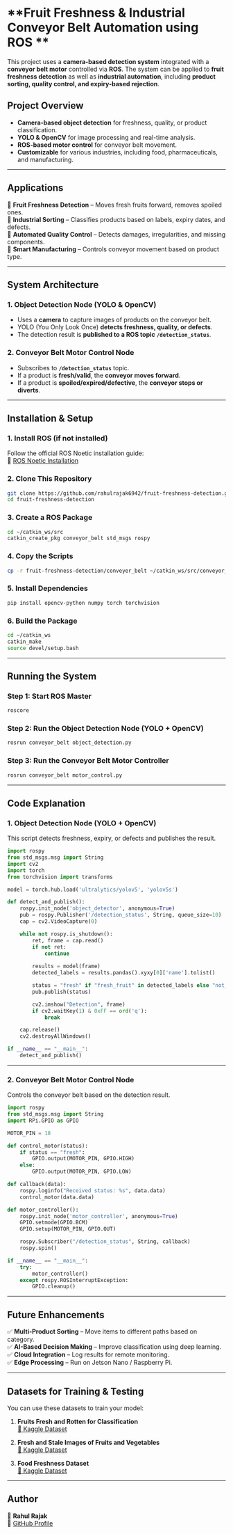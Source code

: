 # **Fruit Freshness & Industrial Conveyor Belt Automation using ROS **  

This project uses a **camera-based detection system** integrated with a **conveyor belt motor** controlled via **ROS**. The system can be applied to **fruit freshness detection** as well as **industrial automation**, including **product sorting, quality control, and expiry-based rejection**.  

## **Project Overview**  
- **Camera-based object detection** for freshness, quality, or product classification.  
- **YOLO & OpenCV** for image processing and real-time analysis.  
- **ROS-based motor control** for conveyor belt movement.  
- **Customizable** for various industries, including food, pharmaceuticals, and manufacturing.  

---

## **Applications**  
🔹 **Fruit Freshness Detection** – Moves fresh fruits forward, removes spoiled ones.  
🔹 **Industrial Sorting** – Classifies products based on labels, expiry dates, and defects.  
🔹 **Automated Quality Control** – Detects damages, irregularities, and missing components.  
🔹 **Smart Manufacturing** – Controls conveyor movement based on product type.  

---

## **System Architecture**  

### **1. Object Detection Node (YOLO & OpenCV)**  
- Uses a **camera** to capture images of products on the conveyor belt.  
- YOLO (You Only Look Once) **detects freshness, quality, or defects**.  
- The detection result is **published to a ROS topic `/detection_status`**.  

### **2. Conveyor Belt Motor Control Node**  
- Subscribes to **`/detection_status`** topic.  
- If a product is **fresh/valid**, the **conveyor moves forward**.  
- If a product is **spoiled/expired/defective**, the **conveyor stops or diverts**.  

---

## **Installation & Setup**  

### **1. Install ROS (if not installed)**  
Follow the official ROS Noetic installation guide:  
🔗 [ROS Noetic Installation](http://wiki.ros.org/noetic/Installation/Ubuntu)  

### **2. Clone This Repository**  
```bash
git clone https://github.com/rahulrajak6942/fruit-freshness-detection.git
cd fruit-freshness-detection
```

### **3. Create a ROS Package**  
```bash
cd ~/catkin_ws/src
catkin_create_pkg conveyor_belt std_msgs rospy
```

### **4. Copy the Scripts**  
```bash
cp -r fruit-freshness-detection/conveyer_belt ~/catkin_ws/src/conveyor_belt/
```

### **5. Install Dependencies**  
```bash
pip install opencv-python numpy torch torchvision
```

### **6. Build the Package**  
```bash
cd ~/catkin_ws
catkin_make
source devel/setup.bash
```

---

## **Running the System**  

### **Step 1: Start ROS Master**  
```bash
roscore
```

### **Step 2: Run the Object Detection Node (YOLO + OpenCV)**  
```bash
rosrun conveyor_belt object_detection.py
```

### **Step 3: Run the Conveyor Belt Motor Controller**  
```bash
rosrun conveyor_belt motor_control.py
```

---

## **Code Explanation**  

### **1. Object Detection Node (YOLO + OpenCV)**
This script detects freshness, expiry, or defects and publishes the result.  

```python
import rospy
from std_msgs.msg import String
import cv2
import torch
from torchvision import transforms

model = torch.hub.load('ultralytics/yolov5', 'yolov5s')

def detect_and_publish():
    rospy.init_node('object_detector', anonymous=True)
    pub = rospy.Publisher('/detection_status', String, queue_size=10)
    cap = cv2.VideoCapture(0)  

    while not rospy.is_shutdown():
        ret, frame = cap.read()
        if not ret:
            continue
        
        results = model(frame)
        detected_labels = results.pandas().xyxy[0]['name'].tolist()

        status = "fresh" if "fresh_fruit" in detected_labels else "not_fresh"
        pub.publish(status)

        cv2.imshow("Detection", frame)
        if cv2.waitKey(1) & 0xFF == ord('q'):
            break

    cap.release()
    cv2.destroyAllWindows()

if __name__ == "__main__":
    detect_and_publish()
```

---

### **2. Conveyor Belt Motor Control Node**  
Controls the conveyor belt based on the detection result.  

```python
import rospy
from std_msgs.msg import String
import RPi.GPIO as GPIO

MOTOR_PIN = 18  

def control_motor(status):
    if status == "fresh":
        GPIO.output(MOTOR_PIN, GPIO.HIGH)  
    else:
        GPIO.output(MOTOR_PIN, GPIO.LOW)  

def callback(data):
    rospy.loginfo("Received status: %s", data.data)
    control_motor(data.data)

def motor_controller():
    rospy.init_node('motor_controller', anonymous=True)
    GPIO.setmode(GPIO.BCM)
    GPIO.setup(MOTOR_PIN, GPIO.OUT)

    rospy.Subscriber("/detection_status", String, callback)
    rospy.spin()

if __name__ == "__main__":
    try:
        motor_controller()
    except rospy.ROSInterruptException:
        GPIO.cleanup()
```

---

## **Future Enhancements**  
✅ **Multi-Product Sorting** – Move items to different paths based on category.  
✅ **AI-Based Decision Making** – Improve classification using deep learning.  
✅ **Cloud Integration** – Log results for remote monitoring.  
✅ **Edge Processing** – Run on Jetson Nano / Raspberry Pi.  

---

## **Datasets for Training & Testing**  
You can use these datasets to train your model:  

1. **Fruits Fresh and Rotten for Classification**  
   [🔗 Kaggle Dataset](https://www.kaggle.com/datasets/sriramr/fruits-fresh-and-rotten-for-classification)  

2. **Fresh and Stale Images of Fruits and Vegetables**  
   [🔗 Kaggle Dataset](https://www.kaggle.com/datasets/raghavrpotdar/fresh-and-stale-images-of-fruits-and-vegetables)  

3. **Food Freshness Dataset**  
   [🔗 Kaggle Dataset](https://www.kaggle.com/datasets/alinesellwia/food-freshness)  

---

## **Author**  
👤 **Rahul Rajak**  
🔗 [GitHub Profile](https://github.com/rahulrajak6942)  
